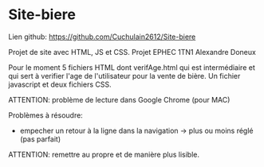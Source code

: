 # Site-biere
Lien github: https://github.com/Cuchulain2612/Site-biere

Projet de site avec HTML, JS et CSS. Projet EPHEC 1TN1 Alexandre Doneux

Pour le moment 5 fichiers HTML dont verifAge.html qui est intermédiaire et qui sert à verifier l'age de l'utilisateur pour la vente de bière.
Un fichier javascript et deux fichiers CSS.

ATTENTION: problème de lecture dans Google Chrome (pour MAC)

Problèmes à résoudre:
- empecher un retour à la ligne dans la navigation  -> plus ou moins réglé (pas parfait)


ATTENTION: remettre au propre et de manière plus lisible.